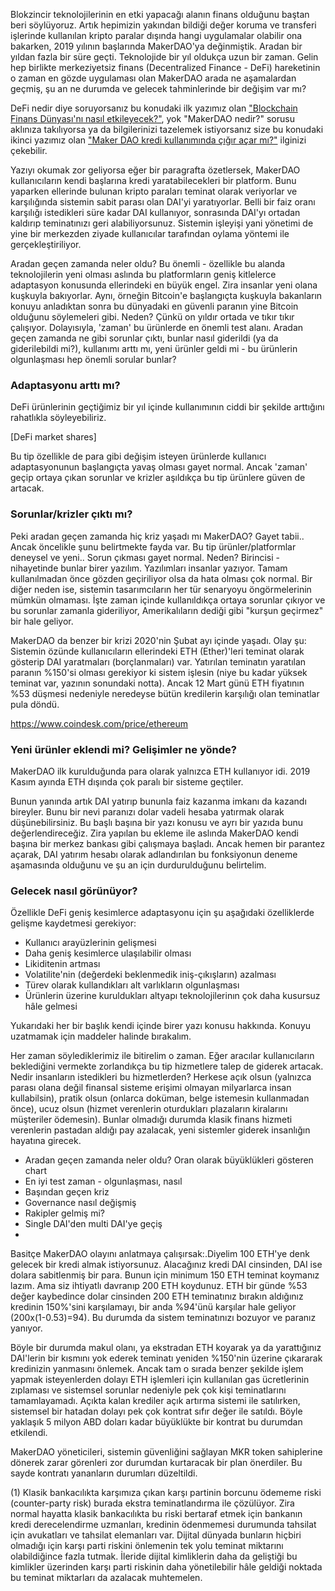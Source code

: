 Blokzincir teknolojilerinin en etki yapacağı alanın finans olduğunu baştan beri söylüyoruz. Artık hepimizin yakından bildiği değer koruma ve transferi işlerinde kullanılan kripto paralar dışında hangi uygulamalar olabilir ona bakarken, 2019 yılının başlarında MakerDAO'ya değinmiştik. Aradan bir yıldan fazla bir süre geçti. Teknolojide bir yıl oldukça uzun bir zaman. Gelin hep birlikte merkeziyetsiz finans (Decentralized Finance - DeFi) hareketinin o zaman en gözde uygulaması olan MakerDAO arada ne aşamalardan geçmiş, şu an ne durumda ve gelecek tahminlerinde bir değişim var mı?

DeFi nedir diye soruyorsanız bu konudaki ilk yazımız olan ["Blockchain Finans Dünyası'nı nasıl etkileyecek?"](https://ademimerkezi.com/genel/2019/02/14/Blockchain-finans-dunyasini-nasil-etkileyecek.html), yok "MakerDAO nedir?" sorusu aklınıza takılıyorsa ya da bilgilerinizi tazelemek istiyorsanız size bu konudaki ikinci yazımız olan ["Maker DAO kredi kullanımında çığır açar mı?"](/genel/2019/02/15/MakerDAO-kredi-kullaniminda-cigir-acar-mi.html) ilginizi çekebilir. 

Yazıyı okumak zor geliyorsa eğer bir paragrafta özetlersek, MakerDAO kullanıcıların kendi başlarına kredi yaratabilecekleri bir platform. Bunu yaparken ellerinde bulunan kripto paraları teminat olarak veriyorlar ve karşılığında sistemin sabit parası olan DAI'yi yaratıyorlar. Belli bir faiz oranı karşılığı istedikleri süre kadar DAI kullanıyor, sonrasında DAI'yı ortadan kaldırıp teminatınızı geri alabiliyorsunuz. Sistemin işleyişi yani yönetimi de yine bir merkezden ziyade kullanıcılar tarafından oylama yöntemi ile gerçekleştiriliyor. 

Aradan geçen zamanda neler oldu? Bu önemli -  özellikle bu alanda teknolojilerin yeni olması aslında bu platformların geniş kitlelerce adaptasyon konusunda ellerindeki en büyük engel. Zira insanlar yeni olana kuşkuyla bakıyorlar. Aynı, örneğin Bitcoin'e başlangıçta kuşkuyla bakanların konuyu anladıktan sonra bu dünyadaki en güvenli paranın yine Bitcoin olduğunu söylemeleri gibi. Neden? Çünkü on yıldır ortada ve tıkır tıkır çalışıyor. Dolayısıyla, 'zaman' bu ürünlerde en önemli test alanı. Aradan geçen zamanda ne gibi sorunlar çıktı, bunlar nasıl giderildi (ya da giderilebildi mi?), kullanımı arttı mı, yeni ürünler geldi mi - bu ürünlerin olgunlaşması hep önemli sorular bunlar? 

### Adaptasyonu arttı mı?
DeFi ürünlerinin geçtiğimiz bir yıl içinde kullanımının ciddi bir şekilde arttığını rahatlıkla söyleyebiliriz. 

[DeFi market shares]

Bu tip özellikle de para gibi değişim isteyen ürünlerde kullanıcı adaptasyonunun başlangıçta yavaş olması gayet normal.  Ancak 'zaman' geçip ortaya çıkan sorunlar ve krizler aşıldıkça bu tip ürünlere güven de artacak. 


### Sorunlar/krizler çıktı mı?

Peki aradan geçen zamanda hiç kriz yaşadı mı MakerDAO? Gayet tabii..  Ancak öncelikle şunu belirtmekte fayda var. Bu tip ürünler/platformlar deneysel ve yeni.. Sorun çıkması gayet normal. Neden? Birincisi - nihayetinde bunlar birer yazılım. Yazılımları insanlar yazıyor. Tamam kullanılmadan önce gözden geçiriliyor olsa da hata olması çok normal. Bir diğer neden ise, sistemin tasarımcıların her tür senaryoyu öngörmelerinin mümkün olmaması. İşte zaman içinde kullanıldıkça ortaya sorunlar çıkıyor ve bu sorunlar zamanla gideriliyor, Amerikalıların dediği gibi "kurşun geçirmez" bir hale geliyor. 

MakerDAO da benzer bir krizi 2020'nin Şubat ayı içinde yaşadı. Olay şu: Sistemin özünde kullanıcıların ellerindeki ETH (Ether)'leri teminat olarak gösterip DAI yaratmaları (borçlanmaları) var. Yatırılan teminatın yaratılan paranın %150'si olması gerekiyor ki sistem işlesin (niye bu kadar yüksek teminat var, yazının sonundaki notta). Ancak 12 Mart günü ETH fiyatının %53 düşmesi nedeniyle neredeyse bütün kredilerin karşılığı olan teminatlar pula döndü. 


https://www.coindesk.com/price/ethereum


### Yeni ürünler eklendi mi? Gelişimler ne yönde?
MakerDAO ilk kurulduğunda para olarak yalnızca ETH kullanıyor idi. 2019 Kasım ayında ETH dışında çok paralı bir sisteme geçtiler. 


Bunun yanında artık DAI yatırıp bununla faiz kazanma imkanı da kazandı bireyler. Bunu bir nevi paranızı dolar vadeli hesaba yatırmak olarak düşünebilirsiniz. Bu başlı başına bir yazı konusu ve ayrı bir yazıda bunu değerlendireceğiz. Zira yapılan bu ekleme ile aslında MakerDAO kendi başına bir merkez bankası gibi çalışmaya başladı. Ancak hemen bir parantez açarak, DAI yatırım hesabı olarak adlandırılan bu fonksiyonun deneme aşamasında olduğunu ve şu an için durdurulduğunu belirtelim. 



### Gelecek nasıl görünüyor?

Özellikle DeFi  geniş kesimlerce adaptasyonu için şu aşağıdaki özelliklerde gelişme kaydetmesi gerekiyor: 
 
- Kullanıcı arayüzlerinin gelişmesi
- Daha geniş kesimlerce ulaşılabilir olması
- Likiditenin artması
- Volatilite'nin (değerdeki beklenmedik iniş-çıkışların) azalması
- Türev olarak kullandıkları alt varlıkların olgunlaşması
- Ürünlerin üzerine kuruldukları altyapı teknolojilerinın çok daha kusursuz hâle gelmesi

Yukarıdaki her bir başlık kendi içinde birer yazı konusu hakkında. Konuyu uzatmamak için maddeler halinde bırakalım. 

Her zaman söylediklerimiz ile bitirelim o zaman. Eğer aracılar kullanıcıların beklediğini vermekte zorlandıkça bu tip hizmetlere talep de giderek artacak. Nedir insanların istedikleri bu hizmetlerden? Herkese açık olsun (yalnızca parası olana değil finansal sisteme erişimi olmayan milyarlarca insan kullabilsin), pratik olsun (onlarca doküman, belge istemesin kullanmadan önce), ucuz olsun (hizmet verenlerin oturdukları plazaların kiralarını müşteriler ödemesin). Bunlar olmadığı durumda klasik finans hizmeti verenlerin pastadan aldığı pay azalacak, yeni sistemler giderek insanlığın hayatına girecek. 




- Aradan geçen zamanda neler oldu? Oran olarak büyüklükleri gösteren chart
- En iyi test zaman - olgunlaşması, nasıl
- Başından geçen kriz
- Governance nasıl değişmiş
- Rakipler gelmiş mi?
- Single DAI'den multi DAI'ye geçiş
- 


Basitçe MakerDAO olayını anlatmaya çalışırsak:.Diyelim 100 ETH'ye denk gelecek bir kredi almak istiyorsunuz. Alacağınız kredi DAI cinsinden, DAI ise dolara sabitlenmiş bir para. Bunun için minimum 150 ETH teminat koymanız lazım. Ama siz ihtiyatlı davranıp 200 ETH koydunuz. ETH bir günde %53 değer kaybedince dolar cinsinden 200 ETH teminatınız bırakın aldığınız kredinin 150%'sini karşılamayı, bir anda %94'ünü karşılar hale geliyor (200x(1-0.53)=94). Bu durumda da sistem teminatınızı bozuyor ve paranız yanıyor. 

Böyle bir durumda makul olanı, ya ekstradan ETH koyarak ya da yarattığınız DAI'lerin bir kısmını yok ederek teminatı yeniden %150'nin üzerine çıkararak kredinizin yanmasını önlemek. Ancak tam o sırada benzer şekilde işlem yapmak isteyenlerden dolayı ETH işlemleri için kullanılan gas ücretlerinin zıplaması ve sistemsel sorunlar nedeniyle pek çok kişi teminatlarını tamamlayamadı. Açıkta kalan krediler açık artırma sistemi ile satılırken, sistemsel bir hatadan dolayı pek çok kontrat sıfır değer ile satıldı. Böyle yaklaşık 5 milyon ABD doları kadar büyüklükte bir kontrat bu durumdan etkilendi. 

MakerDAO yöneticileri, sistemin güvenliğini sağlayan MKR token sahiplerine dönerek zarar görenleri zor durumdan kurtaracak bir plan önerdiler. Bu sayde kontratı yananların durumları düzeltildi. 

(1) Klasik bankacılıkta karşımıza çıkan karşı partinin borcunu ödememe riski (counter-party risk) burada ekstra teminatlandırma ile çözülüyor. Zira normal hayatta klasik bankacılıkta bu riski bertaraf etmek için bankanın kredi derecelendirme uzmanları, kredinin ödenmemesi durumunda tahsilat için avukatları ve tahsilat elemanları var. Dijital dünyada bunların hiçbiri olmadığı için karşı parti riskini önlemenin tek yolu teminat miktarını olabildiğince fazla tutmak. İleride dijital kimliklerin daha da geliştiği bu kimlikler üzerinden karşı parti riskinin daha yönetilebilir hâle geldiği noktada bu teminat miktarları da azalacak muhtemelen. 
